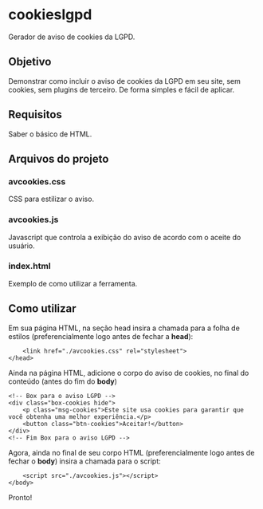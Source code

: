 # cookieslgpd
Gerador de aviso de cookies da LGPD.

## Objetivo ##
Demonstrar como incluir o aviso de cookies da LGPD em seu site, sem cookies, sem plugins de terceiro.
De forma simples e fácil de aplicar.

## Requisitos ##
Saber o básico de HTML.

## Arquivos do projeto ##
### avcookies.css ###
CSS para estilizar o aviso.

### avcookies.js ###
Javascript que controla a exibição do aviso de acordo com o aceite do usuário.

### index.html ###
Exemplo de como utilizar a ferramenta.

## Como utilizar ##

Em sua página HTML, na seção head insira a chamada para a folha de estilos (preferencialmente logo antes de fechar a **head**):

        <link href="./avcookies.css" rel="stylesheet">
    </head>

Ainda na página HTML, adicione o corpo do aviso de cookies, no final do conteúdo (antes do fim do **body**)

    <!-- Box para o aviso LGPD -->
    <div class="box-cookies hide">
        <p class="msg-cookies">Este site usa cookies para garantir que você obtenha uma melhor experiência.</p>
        <button class="btn-cookies">Aceitar!</button>
    </div>
    <!-- Fim Box para o aviso LGPD -->

Agora, ainda no final de seu corpo HTML (preferencialmente logo antes de fechar o **body**) insira a chamada para o script:

        <script src="./avcookies.js"></script>
    </body>

Pronto!